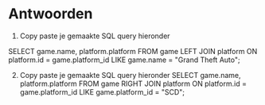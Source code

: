 # Antwoorden

1. Copy paste je gemaakte SQL query hieronder

SELECT game.name, platform.platform FROM game LEFT JOIN platform ON platform.id = game.platform_id LIKE game.name = "Grand Theft Auto";

   
2. Copy paste je gemaakte SQL query hieronder
  SELECT game.name, platform.platform FROM game RIGHT JOIN platform ON platform.id = game.platform_id LIKE game.platform_id = "SCD"; 
